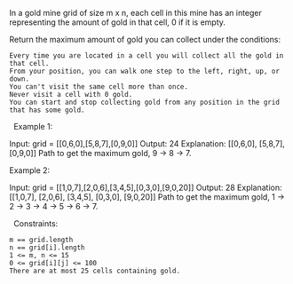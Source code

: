 In a gold mine grid of size m x n, each cell in this mine has an integer representing the amount of gold in that cell, 0 if it is empty.

Return the maximum amount of gold you can collect under the conditions:


	Every time you are located in a cell you will collect all the gold in that cell.
	From your position, you can walk one step to the left, right, up, or down.
	You can't visit the same cell more than once.
	Never visit a cell with 0 gold.
	You can start and stop collecting gold from any position in the grid that has some gold.


 
Example 1:

Input: grid = [[0,6,0],[5,8,7],[0,9,0]]
Output: 24
Explanation:
[[0,6,0],
 [5,8,7],
 [0,9,0]]
Path to get the maximum gold, 9 -> 8 -> 7.


Example 2:

Input: grid = [[1,0,7],[2,0,6],[3,4,5],[0,3,0],[9,0,20]]
Output: 28
Explanation:
[[1,0,7],
 [2,0,6],
 [3,4,5],
 [0,3,0],
 [9,0,20]]
Path to get the maximum gold, 1 -> 2 -> 3 -> 4 -> 5 -> 6 -> 7.


 
Constraints:


	m == grid.length
	n == grid[i].length
	1 <= m, n <= 15
	0 <= grid[i][j] <= 100
	There are at most 25 cells containing gold.

